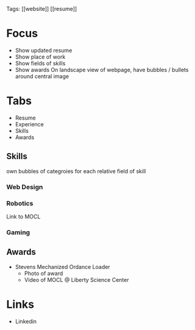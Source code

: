 Tags: [[website]] [[resume]]

# Focus
- Show updated resume
- Show place of work
- Show fields of skills
- Show awards
On landscape view of webpage, have bubbles / bullets around central image

# Tabs

- Resume
- Experience
- Skills
- Awards

## Skills
own bubbles of categroies for each relative field of skill

### Web Design


### Robotics
Link to MOCL

### Gaming


## Awards

- Stevens Mechanized Ordance Loader
	- Photo of award
	- Video of MOCL @ Liberty Science Center

# Links

- Linkedin